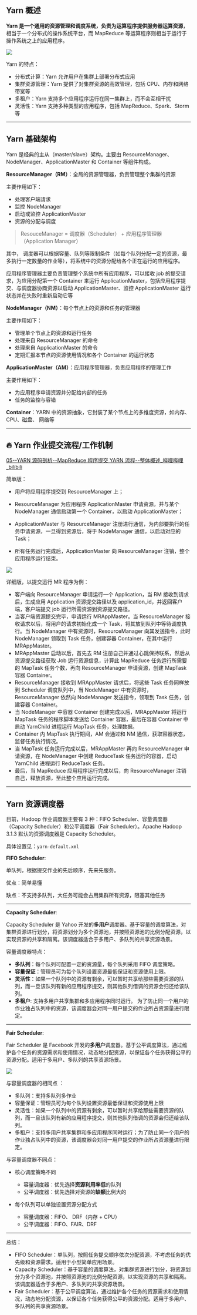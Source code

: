 ## Yarn 概述

**Yarn 是一个通用的资源管理和调度系统，负责为运算程序提供服务器运算资源**，相当于一个分布式的操作系统平台，而 MapReduce 等运算程序则相当于运行于操作系统之上的应用程序。

![](https://raw.githubusercontent.com/MXJULY/image/main/img/202310032318894.png)

Yarn 的特点：

- 分布式计算：Yarn 允许用户在集群上部署分布式应用
- 集群资源管理：Yarn 提供了对集群资源的高效管理，包括 CPU、内存和网络带宽等
- 多租户：Yarn 支持多个应用程序运行在同一集群上，而不会互相干扰
- 灵活性：Yarn 支持多种类型的应用程序，包括 MapReduce、Spark、Storm 等

---

## Yarn 基础架构

Yarn 是经典的主从（master/slave）架构。主要由 ResourceManager、NodeManager、ApplicationMaster 和 Container 等组件构成。

**ResourceManager（RM）**：全局的资源管理器，负责管理整个集群的资源

主要作用如下：

- 处理客户端请求
- 监控 NodeManager
- 启动或监控 ApplicationMaster
- 资源的分配与调度

> ResouceManager = 调度器（Scheduler） + 应用程序管理器（Application Manager）

其中， 调度器可以根据容量、队列等限制条件（如每个队列分配一定的资源，最多执行一定数量的作业等），将系统中的资源分配给各个正在运行的应用程序。

应用程序管理器主要负责管理整个系统中所有应用程序，可以接收 job 的提交请求，为应用分配第一个 Container 来运行 ApplicationMaster，包括应用程序提交、与调度器协商资源以启动 ApplicationMaster、监控 ApplicationMaster 运行状态并在失败时重新启动它等

**NodeManager（NM）**：每个节点上的资源和任务的管理器

主要作用如下：

- 管理单个节点上的资源和运行任务
- 处理来自 ResourceManager 的命令
- 处理来自 ApplicationMaster 的命令
- 定期汇报本节点的资源使用情况和各个 Container 的运行状态

**ApplicationMaster（AM）**：应用程序管理器，负责应用程序的管理工作

主要作用如下：

- 为应用程序申请资源并分配给内部的任务
- 任务的监控与容错

**Container**：YARN 中的资源抽象，它封装了某个节点上的多维度资源，如内存、CPU、磁盘、 网络等

---

## :fire: Yarn 作业提交流程/工作机制

[05--YARN 源码剖析--MapReduce 程序提交 YARN 流程--整体概述\_哔哩哔哩\_bilibili](https://www.bilibili.com/video/BV11N411d7Zh?p=348&vd_source=f3af28d1fd89af1eb80db058885d7130)

简单版：

- 用户将应用程序提交到 ResourceManager 上；

- ResourceManager 为应用程序 ApplicationMaster 申请资源，并与某个 NodeManager 通信启动第一个 Container，以启动 ApplicationMaster；

- ApplicationMaster 与 ResourceManager 注册进行通信，为内部要执行的任务申请资源，一旦得到资源后，将于 NodeManager 通信，以启动对应的 Task；

- 所有任务运行完成后，ApplicationMaster 向 ResourceManager 注销，整个应用程序运行结束。

![](https://raw.githubusercontent.com/MXJULY/image/main/img/202310100017754.png)

详细版，以提交运行 MR 程序为例：

- 客户端向 ResourceManager 申请运行一个 Application，当 RM 接收到请求后，生成应用 Application 资源提交路径以及 application_id，并返回客户端，客户端提交 job 运行所需资源到资源提交路径。
- 当客户端资源提交完毕，申请运行 MRAppMaster。当 ResourceManager 接收请求以后，将用户的请求初始化成一个 Task，将其放到队列中等待调度执行。当 NodeManager 中有资源时，ResourceManager 向其发送指令，此时 NodeManager 领取到 Task 任务，创建容器 Container，在其中运行 MRAppMaster。
- MRAppMaster 启动以后，首先去 RM 注册自己并通过心跳保持联系，然后从资源提交路径获取 Job 运行资源信息，计算此 MapReduce 任务运行所需要的 MapTask 任务个数，再向 ResourceManager 申请资源，创建 MapTask 容器 Container。
- ResourceManager 接收到 MRAppMaster 请求后，将这些 Task 任务同样放到 Scheduler 调度队列中，当 NodeManager 中有资源时，ResourceManager 依然向 NodeManager 发送指令，领取到 Task 任务，创建容器 Container。
- 当 NodeManager 中容器 Container 创建完成以后，MRAppMaster 将运行 MapTask 任务的程序脚本发送给 Container 容器，最后在容器 Container 中启动 YarnChild 进程运行 MapTask 任务，处理数据。
- Container 内 MapTask 执行期间，AM 会通过和 NM 通信，获取容器状态，监督任务执行情况。
- 当 MapTask 任务运行完成以后，MRAppMaster 再向 ResourceManager 申请资源，在 NodeManager 中创建 ReduceTask 任务运行的容器，启动 YarnChild 进程运行 ReduceTask 任务。
- 最后，当 MapReduce 应用程序运行完成以后，向 ResourceManager 注销自己，释放资源，至此整个应用运行完成。

---

## Yarn 资源调度器

目前，Hadoop 作业调度器主要有 3 种：FIFO Scheduler、容量调度器（Capacity Scheduler）和公平调度器（Fair Scheduler）。Apache Hadoop 3.1.3 默认的资源调度器是 Capacity Scheduler。

具体设置见：`yarn-default.xml`

**FIFO Scheduler**:

单队列，根据提交作业的先后顺序，先来先服务。

优点：简单易懂

缺点：不支持多队列，大任务可能会占用集群所有资源，阻塞其他任务

---

**Capacity Scheduler**:

Capacity Scheduler 是 Yahoo 开发的**多用户**调度器。基于容量的调度算法，对集群资源进行划分，将资源划分为多个资源池，并按照资源池的比例分配资源，以实现资源的共享和隔离。该调度器适合于多用户、多队列的共享资源场景。

容量调度器特点：

- **多队列**：每个队列可配置一定的资源量，每个队列采用 FIFO 调度策略。
- **容量保证**：管理员可为每个队列设置资源最低保证和资源使用上限。
- **灵活性**：如果一个队列中的资源有剩余，可以暂时共享给那些需要资源的队列，而一旦该队列有新的应用程序提交，则其他队列借调的资源会归还给该队列。
- **多租户**: 支持多用户共享集群和多应用程序同时运行。 为了防止同一个用户的作业独占队列中的资源，该调度器会对同一用户提交的作业所占资源量进行限定。

---

**Fair Scheduler**:

Fair Scheduler 是 Facebook 开发的**多用户**调度器。基于公平调度算法，通过维护各个任务的资源需求和使用情况，动态地分配资源，以保证各个任务获得公平的资源分配。适用于多用户、多队列的共享资源场景。

![](https://raw.githubusercontent.com/MXJULY/image/main/img/202310100002431.png)

与容量调度器的相同点 ：

- 多队列：支持多队列多作业
- 容量保证：管理员可为每个队列设置资源最低保证和资源使用上限
- 灵活性：如果一个队列中的资源有剩余，可以暂时共享给那些需要资源的队列，而一旦该队列有新的应用程序提交，则其他队列借调的资源会归还给该队列。
- 多租户：支持多用户共享集群和多应用程序同时运行；为了防止同一个用户的作业独占队列中的资源，该调度器会对同一用户提交的作业所占资源量进行限定。

与容量调度器不同点：

- 核心调度策略不同

  - 容量调度器：优先选择**资源利用率低**的队列
  - 公平调度器：优先选择对资源的**缺额**比例大的

- 每个队列可以单独设置资源分配方式

  - 容量调度器：FIFO、 DRF（内存 + CPU）
  - 公平调度器：FIFO、FAIR、DRF

---

总结：

- FIFO Scheduler：单队列，按照任务提交顺序依次分配资源，不考虑任务的优先级和资源需求。适用于小型简单应用场景。
- Capacity Scheduler：基于容量的调度算法，对集群资源进行划分，将资源划分为多个资源池，并按照资源池的比例分配资源，以实现资源的共享和隔离。该调度器适合于多用户、多队列的共享资源场景。
- Fair Scheduler：基于公平调度算法，通过维护各个任务的资源需求和使用情况，动态地分配资源，以保证各个任务获得公平的资源分配。适用于多用户、多队列的共享资源场景。
